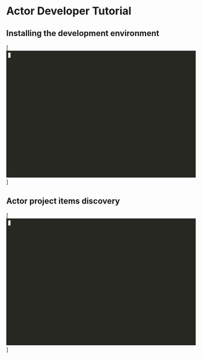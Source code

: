 # Actor Developer Tutorial

## Installing the development environment
[![Installation Tutorial Cast](install.gif)]

## Actor project items discovery
[![Discovery Tutorial Cast](discovery.gif)]